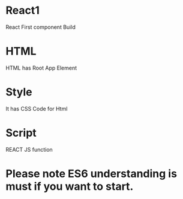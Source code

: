 # React1
React First component Build
# HTML
HTML has Root App Element
# Style
It has CSS Code for Html
# Script
REACT JS function

# Please note ES6 understanding is must if you want to start.

